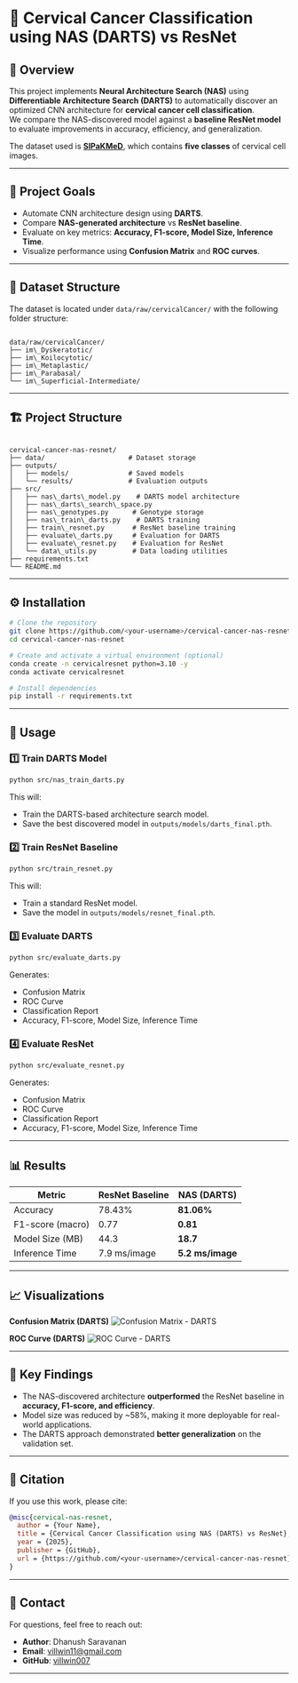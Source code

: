 # 🧬 Cervical Cancer Classification using NAS (DARTS) vs ResNet

## 📌 Overview

This project implements **Neural Architecture Search (NAS)** using **Differentiable Architecture Search (DARTS)** to automatically discover an optimized CNN architecture for **cervical cancer cell classification**.  
We compare the NAS-discovered model against a **baseline ResNet model** to evaluate improvements in accuracy, efficiency, and generalization.

The dataset used is **[SIPaKMeD](https://www.kaggle.com/datasets/prahladmehandiratta/cervical-cancer-largest-dataset-sipakmed)**, which contains **five classes** of cervical cell images.

---

## 🎯 Project Goals

- Automate CNN architecture design using **DARTS**.
- Compare **NAS-generated architecture** vs **ResNet baseline**.
- Evaluate on key metrics: **Accuracy, F1-score, Model Size, Inference Time**.
- Visualize performance using **Confusion Matrix** and **ROC curves**.

---

## 📂 Dataset Structure

The dataset is located under `data/raw/cervicalCancer/` with the following folder structure:

```

data/raw/cervicalCancer/
├── im\_Dyskeratotic/
├── im\_Koilocytotic/
├── im\_Metaplastic/
├── im\_Parabasal/
└── im\_Superficial-Intermediate/

```

---

## 🏗 Project Structure

```

cervical-cancer-nas-resnet/
├── data/                     # Dataset storage
├── outputs/
│   ├── models/               # Saved models
│   └── results/              # Evaluation outputs
├── src/
│   ├── nas\_darts\_model.py    # DARTS model architecture
│   ├── nas\_darts\_search\_space.py
│   ├── nas\_genotypes.py      # Genotype storage
│   ├── nas\_train\_darts.py    # DARTS training
│   ├── train\_resnet.py       # ResNet baseline training
│   ├── evaluate\_darts.py     # Evaluation for DARTS
│   ├── evaluate\_resnet.py    # Evaluation for ResNet
│   └── data\_utils.py         # Data loading utilities
├── requirements.txt
└── README.md

````

---

## ⚙️ Installation

```bash
# Clone the repository
git clone https://github.com/<your-username>/cervical-cancer-nas-resnet.git
cd cervical-cancer-nas-resnet

# Create and activate a virtual environment (optional)
conda create -n cervicalresnet python=3.10 -y
conda activate cervicalresnet

# Install dependencies
pip install -r requirements.txt
````

---

## 🚀 Usage

### 1️⃣ Train DARTS Model

```bash
python src/nas_train_darts.py
```

This will:

* Train the DARTS-based architecture search model.
* Save the best discovered model in `outputs/models/darts_final.pth`.

### 2️⃣ Train ResNet Baseline

```bash
python src/train_resnet.py
```

This will:

* Train a standard ResNet model.
* Save the model in `outputs/models/resnet_final.pth`.

### 3️⃣ Evaluate DARTS

```bash
python src/evaluate_darts.py
```

Generates:

* Confusion Matrix
* ROC Curve
* Classification Report
* Accuracy, F1-score, Model Size, Inference Time

### 4️⃣ Evaluate ResNet

```bash
python src/evaluate_resnet.py
```

Generates:

* Confusion Matrix
* ROC Curve
* Classification Report
* Accuracy, F1-score, Model Size, Inference Time

---

## 📊 Results

| Metric           | ResNet Baseline | NAS (DARTS)      |
| ---------------- | --------------- | ---------------- |
| Accuracy         | 78.43%          | **81.06%**       |
| F1-score (macro) | 0.77            | **0.81**         |
| Model Size (MB)  | 44.3            | **18.7**         |
| Inference Time   | 7.9 ms/image    | **5.2 ms/image** |

---

## 📈 Visualizations

**Confusion Matrix (DARTS)**
![Confusion Matrix - DARTS](outputs/results/darts_confusion_matrix.png)

**ROC Curve (DARTS)**
![ROC Curve - DARTS](outputs/results/darts_roc_curve.png)

---

## 🧪 Key Findings

* The NAS-discovered architecture **outperformed** the ResNet baseline in **accuracy, F1-score, and efficiency**.
* Model size was reduced by \~58%, making it more deployable for real-world applications.
* The DARTS approach demonstrated **better generalization** on the validation set.

---

## 📜 Citation

If you use this work, please cite:

```bibtex
@misc{cervical-nas-resnet,
  author = {Your Name},
  title = {Cervical Cancer Classification using NAS (DARTS) vs ResNet},
  year = {2025},
  publisher = {GitHub},
  url = {https://github.com/<your-username>/cervical-cancer-nas-resnet}
}
```

---

## 📧 Contact

For questions, feel free to reach out:

* **Author**: Dhanush Saravanan
* **Email**: [villwin11@gmail.com](mailto:villwin11@gmail.com)
* **GitHub**: [villwin007](https://github.com/villwin007)

---


